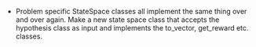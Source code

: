- Problem specific StateSpace classes all implement the same thing 
over and over again. Make a new state space class that accepts the
hypothesis class as input and implements the to_vector, get_reward etc.
classes.
